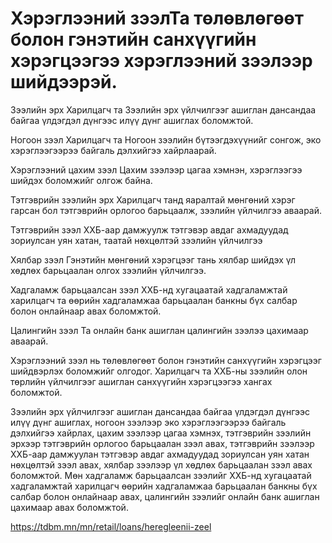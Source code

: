 # Хэрэглээний зээлТа төлөвлөгөөт болон гэнэтийн санхүүгийн хэрэгцээгээ хэрэглээний зээлээр шийдээрэй. 
Зээлийн эрх
Харилцагч та Зээлийн эрх үйлчилгээг ашиглан дансандаа байгаа үлдэгдэл дүнгээс илүү дүнг ашиглах боломжтой.

Ногоон зээл
Харилцагч та Ногоон зээлийн бүтээгдэхүүнийг сонгож, эко хэрэглээгээрээ байгаль дэлхийгээ хайрлаарай.

Хэрэглээний цахим зээл
Цахим зээлээр цагаа хэмнэн, хэрэглээгээ шийдэх боломжийг олгож байна.

Тэтгэврийн зээлийн эрх
Харилцагч танд яаралтай мөнгөний хэрэг гарсан бол тэтгэврийн орлогоо барьцаалж, зээлийн үйлчилгээ аваарай.

Тэтгэврийн зээл
ХХБ-аар дамжуулж тэтгэвэр авдаг ахмадуудад зориулсан уян хатан, таатай нөхцөлтэй зээлийн үйлчилгээ

Хялбар зээл
Гэнэтийн мөнгөний хэрэгцээг тань хялбар шийдэх үл хөдлөх барьцаалан олгох зээлийн үйлчилгээ.

Хадгаламж барьцаалсан зээл
ХХБ-нд хугацаатай хадгаламжтай харилцагч та өөрийн хадгаламжаа барьцаалан банкны бүх салбар болон онлайнаар авах боломжтой.

Цалингийн зээл
Та онлайн банк ашиглан цалингийн зээлээ цахимаар аваарай.


Хэрэглээний зээл нь төлөвлөгөөт болон гэнэтийн санхүүгийн хэрэгцээг шийдвэрлэх боломжийг олгодог. Харилцагч та ХХБ-ны зээлийн олон төрлийн үйлчилгээг ашиглан санхүүгийн хэрэгцээгээ хангах боломжтой.

Зээлийн эрх үйлчилгээг ашиглан дансандаа байгаа үлдэгдэл дүнгээс илүү дүнг ашиглах, ногоон зээлээр эко хэрэглээгээрээ байгаль дэлхийгээ хайрлах, цахим зээлээр цагаа хэмнэх, тэтгэврийн зээлийн эрхээр тэтгэврийн орлогоо барьцаалан зээл авах, тэтгэврийн зээлээр ХХБ-аар дамжуулан тэтгэвэр авдаг ахмадуудад зориулсан уян хатан нөхцөлтэй зээл авах, хялбар зээлээр үл хөдлөх барьцаалан зээл авах боломжтой. Мөн хадгаламж барьцаалсан зээлийг ХХБ-нд хугацаатай хадгаламжтай харилцагч өөрийн хадгаламжаа барьцаалан банкны бүх салбар болон онлайнаар авах, цалингийн зээлийг онлайн банк ашиглан цахимаар авах боломжтой.

https://tdbm.mn/mn/retail/loans/heregleenii-zeel
